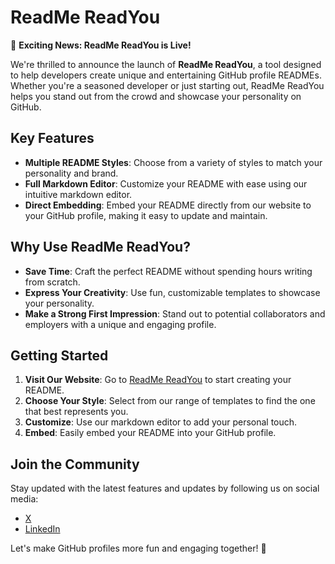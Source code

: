 # ReadMe ReadYou

🚀 **Exciting News: ReadMe ReadYou is Live!**

We're thrilled to announce the launch of **ReadMe ReadYou**, a tool designed to help developers create unique and entertaining GitHub profile READMEs. Whether you're a seasoned developer or just starting out, ReadMe ReadYou helps you stand out from the crowd and showcase your personality on GitHub.

## Key Features

- **Multiple README Styles**: Choose from a variety of styles to match your personality and brand.
- **Full Markdown Editor**: Customize your README with ease using our intuitive markdown editor.
- **Direct Embedding**: Embed your README directly from our website to your GitHub profile, making it easy to update and maintain.

## Why Use ReadMe ReadYou?

- **Save Time**: Craft the perfect README without spending hours writing from scratch.
- **Express Your Creativity**: Use fun, customizable templates to showcase your personality.
- **Make a Strong First Impression**: Stand out to potential collaborators and employers with a unique and engaging profile.

## Getting Started

1. **Visit Our Website**: Go to [ReadMe ReadYou](https://readme-readyou.vercel.app/) to start creating your README.
2. **Choose Your Style**: Select from our range of templates to find the one that best represents you.
3. **Customize**: Use our markdown editor to add your personal touch.
4. **Embed**: Easily embed your README into your GitHub profile.

## Join the Community

Stay updated with the latest features and updates by following us on social media:

- [X](https://x.com/aakarmutha)
- [LinkedIn](https://www.linkedin.com/in/aakar-mutha/?utm_source=github)

Let's make GitHub profiles more fun and engaging together! 🚀
